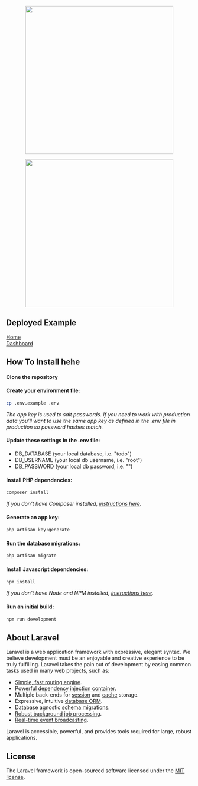 <p align="center"><a href="https://laravel.com" target="_blank"><img src="https://raw.githubusercontent.com/laravel/art/master/logo-lockup/5%20SVG/2%20CMYK/1%20Full%20Color/laravel-logolockup-cmyk-red.svg" width="400"></a></p>

<p align="center"><a href="https://levelup-feelit.herokuapp.com/" target="_blank"><img src="https://i.ibb.co/BtKG9VX/Logo-1.png" width="400"></a></p>

## Deployed Example
[Home](https://levelup-feelit.herokuapp.com/) <br/>
[Dashboard](https://levelup-feelit.herokuapp.com/dashboard)

## How To Install hehe
#### Clone the repository


#### Create your environment file:

```bash
cp .env.example .env
```

_The app key is used to salt passwords. If you need to work with production data you'll want to use the same app key as defined in the .env file in production so password hashes match._

#### Update these settings in the .env file:

-   DB_DATABASE (your local database, i.e. "todo")
-   DB_USERNAME (your local db username, i.e. "root")
-   DB_PASSWORD (your local db password, i.e. "")

#### Install PHP dependencies:

```bash
composer install
```

_If you don't have Composer installed, [instructions here](https://getcomposer.org/)._

#### Generate an app key:

```bash
php artisan key:generate
```

#### Run the database migrations:

```bash
php artisan migrate
```

#### Install Javascript dependencies:

```bash
npm install
```

_If you don't have Node and NPM installed, [instructions here](https://www.npmjs.com/get-npm)._

#### Run an initial build:

```bash
npm run development
```


## About Laravel

Laravel is a web application framework with expressive, elegant syntax. We believe development must be an enjoyable and creative experience to be truly fulfilling. Laravel takes the pain out of development by easing common tasks used in many web projects, such as:

- [Simple, fast routing engine](https://laravel.com/docs/routing).
- [Powerful dependency injection container](https://laravel.com/docs/container).
- Multiple back-ends for [session](https://laravel.com/docs/session) and [cache](https://laravel.com/docs/cache) storage.
- Expressive, intuitive [database ORM](https://laravel.com/docs/eloquent).
- Database agnostic [schema migrations](https://laravel.com/docs/migrations).
- [Robust background job processing](https://laravel.com/docs/queues).
- [Real-time event broadcasting](https://laravel.com/docs/broadcasting).

Laravel is accessible, powerful, and provides tools required for large, robust applications.

## License

The Laravel framework is open-sourced software licensed under the [MIT license](https://opensource.org/licenses/MIT).
